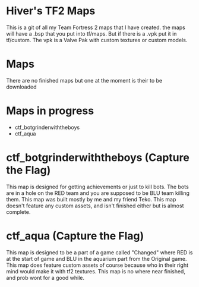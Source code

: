 # Hiver's TF2 Maps
This is a git of all my Team Fortress 2 maps that I have created. the maps will
have a .bsp that you put into tf/maps. But if there is a .vpk put it in tf/custom.
The vpk is a Valve Pak with custom textures or custom models.

# Maps
There are no finished maps but one at the moment is their to be downloaded


# Maps in progress
- ctf_botgrinderwiththeboys
- ctf_aqua

# ctf_botgrinderwiththeboys (Capture the Flag)
This map is designed for getting achievements or just to kill bots. The bots
are in a hole on the RED team and you are supposed to be BLU team killing them.
This map was built mostly by me and my friend Teko. This map doesn't feature
any custom assets, and isn't finished either but is almost complete.

# ctf_aqua (Capture the Flag)
This map is designed to be a part of a game called "Changed" where RED is at the
start of game and BLU in the aquarium part from the Original game. This map
does feature custom assets of course because who in their right mind would
make it with tf2 textures. This map is no where near finished, and prob wont
for a good while.
